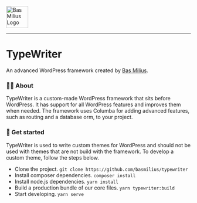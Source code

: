 <a href="https://bas.dev" target="_blank" rel="noopener">
	<img src="https://bas.dev/module/@bas/website/resource/image/logo.svg" alt="Bas Milius Logo" height="60" width="60" />
</a>

---

# TypeWriter
An advanced WordPress framework created by [Bas Milius](https://bas.dev).

### 👋🏽 About
TypeWriter is a custom-made WordPress framework that sits before WordPress. It has support
for all WordPress features and improves them when needed. The framework uses Columba for
adding advanced features, such as routing and a database orm, to your project.

### 🚀 Get started
TypeWriter is used to write custom themes for WordPress and should not be used with themes
that are not build with the framework. To develop a custom theme, follow the steps below.
- Clone the project. `git clone https://github.com/basmilius/typewriter`
- Install composer dependencies. `composer install`
- Install node.js dependencies. `yarn install`
- Build a production bundle of our core files. `yarn typewriter:build`
- Start developing. `yarn serve`
